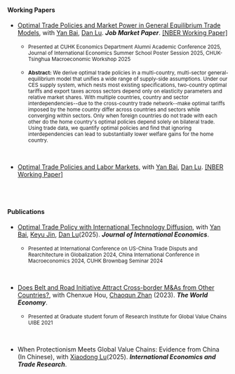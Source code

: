 #### Working Papers

- [Optimal Trade Policies and Market Power in General Equilibrium Trade Models](https://www.dropbox.com/scl/fi/b3gdlu8uufr7r0l6pvamx/trade_policy_Oct2025.pdf?rlkey=9pzwn7ltlws9sfp9onjruirp1&e=1&st=9t4yxtm4&dl=0), with [Yan Bai](https://sites.google.com/site/yanbai06/home), [Dan Lu](https://sites.google.com/site/danluecon/home). ***Job Market Paper***. [[NBER Working Paper]](https://www.nber.org/papers/w34358) 

    - <small>Presented at CUHK Economics Department Alumni Academic Conference 2025, Journal of International Economics Summer School Poster Session 2025, CHUK-Tsinghua Macroeconomic Workshop 2025</small>

    - <small><strong>Abstract:</strong> We derive optimal trade policies in a multi-country, multi-sector general-equilibrium model that unifies a wide range of supply-side assumptions. Under our CES supply system, which nests most existing specifications, two-country optimal tariffs and export taxes across sectors depend only on elasticity parameters and relative market shares. With multiple countries, country and sector interdependencies--due to the cross-country trade network--make optimal tariffs imposed by the home country differ across countries and sectors while converging within sectors. Only when foreign countries do not trade with each other do the home country's optimal policies depend solely on bilateral trade. Using trade data, we quantify optimal policies and find that ignoring interdependencies can lead to substantially lower welfare gains for the home country.</small>

<br>

- [Optimal Trade Policies and Labor Markets](https://www.dropbox.com/scl/fi/ku45smphbe91nqm5x0pmu/draft_tradepolicy_Aug2024.pdf?rlkey=gudyxvtqsj5i0apqfowtdusyk&e=1&dl=0), with [Yan Bai](https://sites.google.com/site/yanbai06/home), [Dan Lu](https://sites.google.com/site/danluecon/home). [[NBER Working Paper]](https://www.nber.org/papers/w32919)

<br><br>

#### Publications

- [Optimal Trade Policy with International Technology Diffusion](https://www.sciencedirect.com/science/article/pii/S002219962400165X), with [Yan Bai](https://sites.google.com/site/yanbai06/home), [Keyu Jin](https://www.keyujin.com/), [Dan Lu](https://sites.google.com/site/danluecon/home)(2025).  ***Journal of International Economics***. 

    - <small>Presented at International Conference on US-China Trade Disputs and Rearchitecture in Globalization 2024, China International Conference in Macroeconomics 2024, CUHK Brownbag Seminar 2024</small>

<br>

- [Does Belt and Road Initiative Attract Cross-border M&As from Other Countries?](https://onlinelibrary.wiley.com/doi/full/10.1111/twec.13489), with Chenxue Hou, [Chaoqun Zhan](https://scholars.hkbu.edu.hk/en/persons/CQZHAN) (2023).  ***The World Economy***. 

    - <small>Presented at Graduate student forum of Research Institute for Global Value Chains UIBE 2021</small>

<br>

- When Protectionism Meets Global Value Chains: Evidence from China (In Chinese), with [Xiaodong Lu](https://lingnan.sysu.edu.cn/en/faculty/LuXiaodong)(2025).  ***International Economics and Trade Research***.



